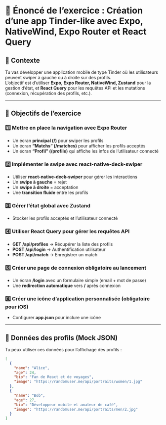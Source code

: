 # 🚀 Énoncé de l’exercice : Création d’une app Tinder-like avec Expo, NativeWind, Expo Router et React Query

## 📌 Contexte

Tu vas développer une application mobile de type Tinder où les utilisateurs peuvent swiper à gauche ou à droite sur des profils.  
L’objectif est d’utiliser **Expo, Expo Router, NativeWind, Zustand** pour la gestion d’état, et **React Query** pour les requêtes API et les mutations (connexion, récupération des profils, etc.).

---

## 🎯 Objectifs de l’exercice

### 1️⃣ Mettre en place la navigation avec **Expo Router**

- Un écran **principal (/)** pour swiper les profils
- Un écran **“Matchs” (/matches)** pour afficher les profils acceptés
- Un écran **“Profil” (/profile)** qui affiche les infos de l’utilisateur connecté

### 2️⃣ Implémenter le swipe avec **react-native-deck-swiper**

- Utiliser **react-native-deck-swiper** pour gérer les interactions
- Un **swipe à gauche** = rejet
- Un **swipe à droite** = acceptation
- Une **transition fluide** entre les profils

### 3️⃣ Gérer l’état global avec **Zustand**

- Stocker les profils acceptés et l’utilisateur connecté

### 4️⃣ Utiliser **React Query** pour gérer les requêtes API

- **GET /api/profiles** → Récupérer la liste des profils
- **POST /api/login** → Authentification utilisateur
- **POST /api/match** → Enregistrer un match

### 5️⃣ Créer une page de connexion obligatoire au lancement

- Un écran **/login** avec un formulaire simple (email + mot de passe)
- Une **redirection automatique** vers **/** après connexion

### 6️⃣ Créer une icône d’application personnalisée (obligatoire pour iOS)

- Configurer **app.json** pour inclure une icône

---

## 📂 Données des profils (Mock JSON)

Tu peux utiliser ces données pour l’affichage des profils :

```json
[
  {
    "name": "Alice",
    "age": 24,
    "bio": "Fan de React et de voyages",
    "image": "https://randomuser.me/api/portraits/women/1.jpg"
  },
  {
    "name": "Bob",
    "age": 27,
    "bio": "Développeur mobile et amateur de café",
    "image": "https://randomuser.me/api/portraits/men/2.jpg"
  }
]
```
